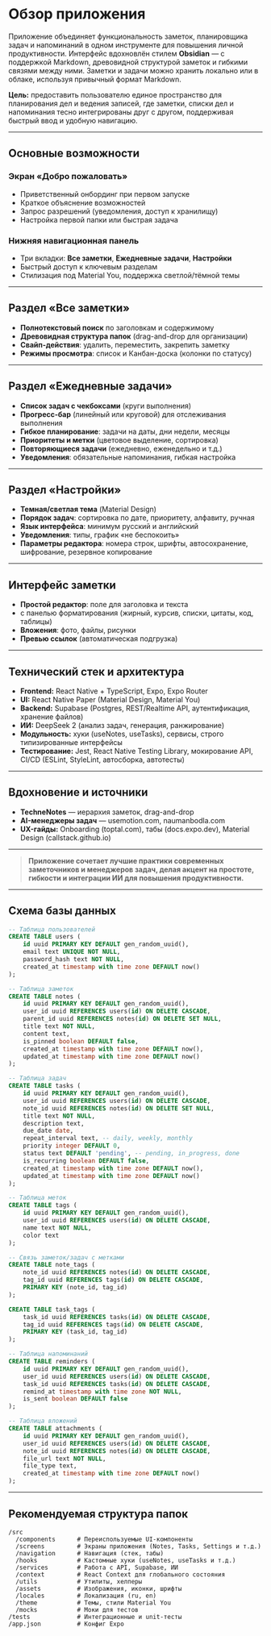 # Обзор приложения

Приложение объединяет функциональность заметок, планировщика задач и напоминаний в одном инструменте для повышения личной продуктивности. Интерфейс вдохновлён стилем **Obsidian** — с поддержкой Markdown, древовидной структурой заметок и гибкими связями между ними. Заметки и задачи можно хранить локально или в облаке, используя привычный формат Markdown.

**Цель:** предоставить пользователю единое пространство для планирования дел и ведения записей, где заметки, списки дел и напоминания тесно интегрированы друг с другом, поддерживая быстрый ввод и удобную навигацию.

---

## Основные возможности

### Экран «Добро пожаловать»
- Приветственный онбординг при первом запуске
- Краткое объяснение возможностей
- Запрос разрешений (уведомления, доступ к хранилищу)
- Настройка первой папки или быстрая задача

### Нижняя навигационная панель
- Три вкладки: **Все заметки**, **Ежедневные задачи**, **Настройки**
- Быстрый доступ к ключевым разделам
- Стилизация под Material You, поддержка светлой/тёмной темы

---

## Раздел «Все заметки»
- **Полнотекстовый поиск** по заголовкам и содержимому
- **Древовидная структура папок** (drag-and-drop для организации)
- **Свайп-действия**: удалить, переместить, закрепить заметку
- **Режимы просмотра**: список и Канбан-доска (колонки по статусу)

---

## Раздел «Ежедневные задачи»
- **Список задач с чекбоксами** (круги выполнения)
- **Прогресс-бар** (линейный или круговой) для отслеживания выполнения
- **Гибкое планирование**: задачи на даты, дни недели, месяцы
- **Приоритеты и метки** (цветовое выделение, сортировка)
- **Повторяющиеся задачи** (ежедневно, еженедельно и т.д.)
- **Уведомления**: обязательные напоминания, гибкая настройка

---

## Раздел «Настройки»
- **Темная/светлая тема** (Material Design)
- **Порядок задач**: сортировка по дате, приоритету, алфавиту, ручная
- **Язык интерфейса**: минимум русский и английский
- **Уведомления**: типы, график «не беспокоить»
- **Параметры редактора**: номера строк, шрифты, автосохранение, шифрование, резервное копирование

---

## Интерфейс заметки
- **Простой редактор**: поле для заголовка и текста
- с панелью форматирования (жирный, курсив, списки, цитаты, код, таблицы)
- **Вложения**: фото, файлы, рисунки
- **Превью ссылок** (автоматическая подгрузка)

---

## Технический стек и архитектура

- **Frontend:** React Native + TypeScript, Expo, Expo Router
- **UI:** React Native Paper (Material Design, Material You)
- **Backend:** Supabase (Postgres, REST/Realtime API, аутентификация, хранение файлов)
- **ИИ:** DeepSeek 2 (анализ задач, генерация, ранжирование)
- **Модульность:** хуки (useNotes, useTasks), сервисы, строго типизированные интерфейсы
- **Тестирование:** Jest, React Native Testing Library, мокирование API, CI/CD (ESLint, StyleLint, автосборка, автотесты)

---

## Вдохновение и источники
- **TechneNotes** — иерархия заметок, drag-and-drop
- **AI-менеджеры задач** — usemotion.com, naumanbodla.com
- **UX-гайды:** Onboarding (toptal.com), табы (docs.expo.dev), Material Design (callstack.github.io)

---

> **Приложение сочетает лучшие практики современных заметочников и менеджеров задач, делая акцент на простоте, гибкости и интеграции ИИ для повышения продуктивности.**

---

## Схема базы данных

```sql
-- Таблица пользователей
CREATE TABLE users (
    id uuid PRIMARY KEY DEFAULT gen_random_uuid(),
    email text UNIQUE NOT NULL,
    password_hash text NOT NULL,
    created_at timestamp with time zone DEFAULT now()
);

-- Таблица заметок
CREATE TABLE notes (
    id uuid PRIMARY KEY DEFAULT gen_random_uuid(),
    user_id uuid REFERENCES users(id) ON DELETE CASCADE,
    parent_id uuid REFERENCES notes(id) ON DELETE SET NULL,
    title text NOT NULL,
    content text,
    is_pinned boolean DEFAULT false,
    created_at timestamp with time zone DEFAULT now(),
    updated_at timestamp with time zone DEFAULT now()
);

-- Таблица задач
CREATE TABLE tasks (
    id uuid PRIMARY KEY DEFAULT gen_random_uuid(),
    user_id uuid REFERENCES users(id) ON DELETE CASCADE,
    note_id uuid REFERENCES notes(id) ON DELETE SET NULL,
    title text NOT NULL,
    description text,
    due_date date,
    repeat_interval text, -- daily, weekly, monthly
    priority integer DEFAULT 0,
    status text DEFAULT 'pending', -- pending, in_progress, done
    is_recurring boolean DEFAULT false,
    created_at timestamp with time zone DEFAULT now(),
    updated_at timestamp with time zone DEFAULT now()
);

-- Таблица меток
CREATE TABLE tags (
    id uuid PRIMARY KEY DEFAULT gen_random_uuid(),
    user_id uuid REFERENCES users(id) ON DELETE CASCADE,
    name text NOT NULL,
    color text
);

-- Связь заметок/задач с метками
CREATE TABLE note_tags (
    note_id uuid REFERENCES notes(id) ON DELETE CASCADE,
    tag_id uuid REFERENCES tags(id) ON DELETE CASCADE,
    PRIMARY KEY (note_id, tag_id)
);

CREATE TABLE task_tags (
    task_id uuid REFERENCES tasks(id) ON DELETE CASCADE,
    tag_id uuid REFERENCES tags(id) ON DELETE CASCADE,
    PRIMARY KEY (task_id, tag_id)
);

-- Таблица напоминаний
CREATE TABLE reminders (
    id uuid PRIMARY KEY DEFAULT gen_random_uuid(),
    user_id uuid REFERENCES users(id) ON DELETE CASCADE,
    task_id uuid REFERENCES tasks(id) ON DELETE CASCADE,
    remind_at timestamp with time zone NOT NULL,
    is_sent boolean DEFAULT false
);

-- Таблица вложений
CREATE TABLE attachments (
    id uuid PRIMARY KEY DEFAULT gen_random_uuid(),
    user_id uuid REFERENCES users(id) ON DELETE CASCADE,
    note_id uuid REFERENCES notes(id) ON DELETE CASCADE,
    file_url text NOT NULL,
    file_type text,
    created_at timestamp with time zone DEFAULT now()
);
```

---

## Рекомендуемая структура папок

```
/src
  /components      # Переиспользуемые UI-компоненты
  /screens         # Экраны приложения (Notes, Tasks, Settings и т.д.)
  /navigation      # Навигация (стек, табы)
  /hooks           # Кастомные хуки (useNotes, useTasks и т.д.)
  /services        # Работа с API, Supabase, ИИ
  /context         # React Context для глобального состояния
  /utils           # Утилиты, хелперы
  /assets          # Изображения, иконки, шрифты
  /locales         # Локализация (ru, en)
  /theme           # Темы, стили Material You
  /mocks           # Моки для тестов
/tests             # Интеграционные и unit-тесты
/app.json          # Конфиг Expo
```
